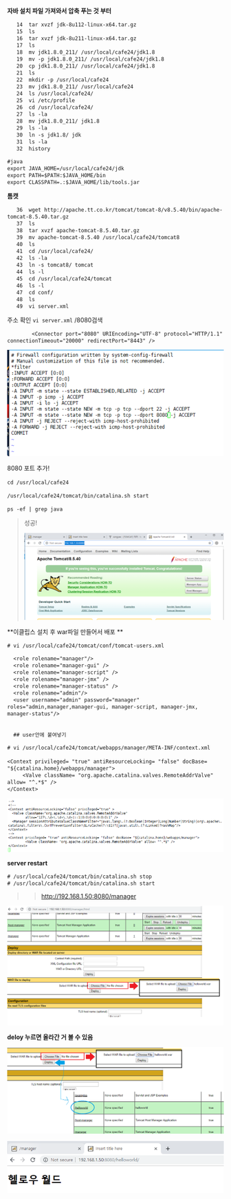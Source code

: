 **자바 설치 파일 가져와서 압축 푸는 것 부터**

```shell
   14  tar xvzf jdk-8u112-linux-x64.tar.gz
   15  ls
   16  tar xvzf jdk-8u211-linux-x64.tar.gz 
   17  ls
   18  mv jdk1.8.0_211/ /usr/local/cafe24/jdk1.8
   19  mv -p jdk1.8.0_211/ /usr/local/cafe24/jdk1.8
   20  cp jdk1.8.0_211/ /usr/local/cafe24/jdk1.8
   21  ls
   22  mkdir -p /usr/local/cafe24
   23  mv jdk1.8.0_211/ /usr/local/cafe24
   24  ls /usr/local/cafe24/
   25  vi /etc/profile
   26  cd /usr/local/cafe24/
   27  ls -la
   28  mv jdk1.8.0_211/ jdk1.8
   29  ls -la
   30  ln -s jdk1.8/ jdk
   31  ls -la
   32  history

```

```
#java
export JAVA_HOME=/usr/local/cafe24/jdk
export PATH=$PATH:$JAVA_HOME/bin
export CLASSPATH=.:$JAVA_HOME/lib/tools.jar
```



**톰캣**

```shell
   36  wget http://apache.tt.co.kr/tomcat/tomcat-8/v8.5.40/bin/apache-tomcat-8.5.40.tar.gz
   37  ls
   38  tar xvzf apache-tomcat-8.5.40.tar.gz 
   39  mv apache-tomcat-8.5.40 /usr/local/cafe24/tomcat8
   40  ls
   41  cd /usr/local/cafe24/
   42  ls -la
   43  ln -s tomcat8/ tomcat
   44  ls -l
   45  cd /usr/local/cafe24/tomcat
   46  ls -l
   47  cd conf/
   48  ls
   49  vi server.xml 
```

주소 확인 `vi server.xml` /8080검색

```
        <Connector port="8080" URIEncoding="UTF-8" protocol="HTTP/1.1" connectionTimeout="20000" redirectPort="8443" />
```



![1556094907402](assets/1556094907402.png)

8080 포트 추가!



`cd /usr/local/cafe24`

`/usr/local/cafe24/tomcat/bin/catalina.sh start`

`ps -ef | grep java`

> 성공! 
>
> ![1556095371379](assets/1556095371379.png)



**이클립스 설치 후 war파일 만들어서 배포 **

```
# vi /usr/local/cafe24/tomcat/conf/tomcat-users.xml
```

```
  <role rolename="manager"/>
  <role rolename="manager-gui" />
  <role rolename="manager-script" />
  <role rolename="manager-jmx" />
  <role rolename="manager-status" />
  <role rolename="admin"/>
  <user username="admin" password="manager" roles="admin,manager,manager-gui, manager-script, manager-jmx, manager-status"/>
  
  
  ## user안에 붙여넣기

```

```
# vi /usr/local/cafe24/tomcat/webapps/manager/META-INF/context.xml 

<Context privileged= "true" antiResourceLocking= "false" docBase= "${catalina.home}/webapps/manager">
	 <Valve className= "org.apache.catalina.valves.RemoteAddrValve" allow= "^.*$" /> 
</Context>

```

![1556098171662](assets/1556098171662.png)



**server restart**

```
# /usr/local/cafe24/tomcat/bin/catalina.sh stop
# /usr/local/cafe24/tomcat/bin/catalina.sh start
```



> > <http://192.168.1.50:8080/manager>

![1556098300623](assets/1556098300623.png)

**deloy 누르면 올라간 거 볼 수 있음**

![1556098487674](assets/1556098487674.png)



![1556099685865](assets/1556099685865.png)









